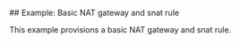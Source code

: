 ## Example: Basic NAT gateway and snat rule

This example provisions a basic NAT gateway and snat rule.
